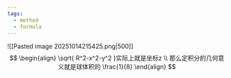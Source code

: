 ```yaml
---
tags:
  - method
  - formula
---
```

![[Pasted image 20251014215425.png|500]]
$$
\begin{align}
\sqrt{ R^2-x^2-y^2 }实际上就是坐标z \\
那么定积分的几何意义就是球体积的 \frac{1}{8}
\end{align}
$$